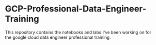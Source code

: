 # GCP-Professional-Data-Engineer-Training
This repository contains the notebooks and labs I've been working on for the google cloud data engineer professional training.
